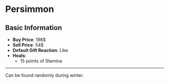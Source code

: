 # Persimmon

## Basic Information

- **Buy Price**: 198$
- **Sell Price**: 54$
- **Default Gift Reaction**: Like
- **Heals**:
  - 15 points of Stamina

---
Can be found randomly during winter.
